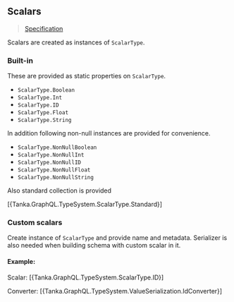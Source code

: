 ## Scalars

> [Specification](https://facebook.github.io/graphql/June2018/#sec-Scalars)

Scalars are created as instances of `ScalarType`. 

### Built-in

These are provided as static properties on `ScalarType`.

- `ScalarType.Boolean`
- `ScalarType.Int`
- `ScalarType.ID`
- `ScalarType.Float`
- `ScalarType.String`

In addition following non-null instances are provided for convenience.

- `ScalarType.NonNullBoolean`
- `ScalarType.NonNullInt`
- `ScalarType.NonNullID`
- `ScalarType.NonNullFloat`
- `ScalarType.NonNullString`

Also standard collection is provided

[{Tanka.GraphQL.TypeSystem.ScalarType.Standard}]


### Custom scalars

Create instance of `ScalarType` and provide name and metadata. Serializer
is also needed when building schema with custom scalar in it.

#### Example:

Scalar:
[{Tanka.GraphQL.TypeSystem.ScalarType.ID}]

Converter:
[{Tanka.GraphQL.TypeSystem.ValueSerialization.IdConverter}]